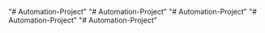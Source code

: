 "# Automation-Project" 
"# Automation-Project" 
"# Automation-Project" 
"# Automation-Project" 
"# Automation-Project" 
